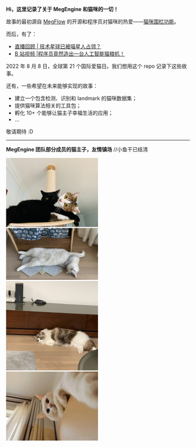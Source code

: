 **Hi，这里记录了关于 MegEngine 和猫咪的一切！**

故事的最初源自 [MegFlow](https://github.com/MegEngine/MegFlow) 的开源和程序员对猫咪的热爱——[猫咪围栏功能](https://github.com/MegEngine/MegFlow/tree/master/flow-python/examples/application/cat_finder)。

而后，有了：

+ [直播回顾 | 技术星球已被喵星人占领？](https://live.juejin.cn/4354/682897 )
+ [B 站视频 |程序员竟然造出一台人工智能猫粮机！](https://www.bilibili.com/video/BV1PT4y1m7Kk?vd_source=7bf60402180772b2217124f711769646)

2022 年 8 月 8 日，全球第 21 个国际爱猫日。我们想用这个 repo 记录下这些故事。

还有，一些希望在未来能够实现的故事：

+ 建立一个包含检测、识别和 landmark 的猫咪数据集；
+ 提供猫咪算法相关的工具包；
+ 孵化 10+ 个能够让猫主子幸福生活的应用；
+ ...

敬请期待 :D

------------

**MegEngine 团队部分成员的猫主子，友情镇场**  //小鱼干已结清

<img src="https://github.com/MegEngine/MegCat/blob/main/Cats%20Images/%E5%88%98%E5%B0%8F%E8%8A%B1%E5%92%8C%E7%8E%8B%E5%B0%8F%E8%83%96.jpg" width="50%">
<img src="https://github.com/MegEngine/MegCat/blob/main/Cats%20Images/%E5%AF%8C%E8%B4%B5.jpg" width="50%">
<img src="https://github.com/MegEngine/MegCat/blob/main/Cats%20Images/%E6%98%A5%E8%8A%B1.jpg" width="50%">
<img src="https://github.com/MegEngine/MegCat/blob/main/Cats%20Images/%E8%99%8E%E5%B0%8F%E5%A6%B9.jpeg" width="50%">
